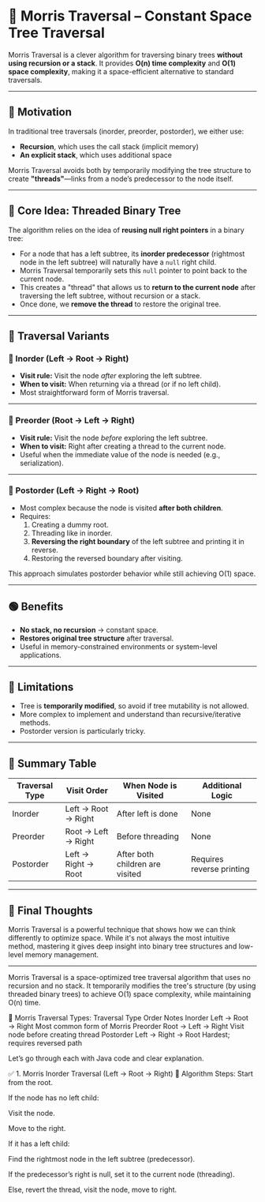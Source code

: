 # 🌳 Morris Traversal – Constant Space Tree Traversal

Morris Traversal is a clever algorithm for traversing binary trees **without using recursion or a stack**. It provides **O(n) time complexity** and **O(1) space complexity**, making it a space-efficient alternative to standard traversals.

---

## 🚀 Motivation

In traditional tree traversals (inorder, preorder, postorder), we either use:
- **Recursion**, which uses the call stack (implicit memory)
- **An explicit stack**, which uses additional space

Morris Traversal avoids both by temporarily modifying the tree structure to create **"threads"**—links from a node’s predecessor to the node itself.

---

## 🧠 Core Idea: Threaded Binary Tree

The algorithm relies on the idea of **reusing null right pointers** in a binary tree:
- For a node that has a left subtree, its **inorder predecessor** (rightmost node in the left subtree) will naturally have a `null` right child.
- Morris Traversal temporarily sets this `null` pointer to point back to the current node.
- This creates a "thread" that allows us to **return to the current node** after traversing the left subtree, without recursion or a stack.
- Once done, we **remove the thread** to restore the original tree.

---

## 📘 Traversal Variants

### 🔹 Inorder (Left → Root → Right)

- **Visit rule:** Visit the node *after* exploring the left subtree.
- **When to visit:** When returning via a thread (or if no left child).
- Most straightforward form of Morris traversal.

---

### 🔹 Preorder (Root → Left → Right)

- **Visit rule:** Visit the node *before* exploring the left subtree.
- **When to visit:** Right after creating a thread to the current node.
- Useful when the immediate value of the node is needed (e.g., serialization).

---

### 🔹 Postorder (Left → Right → Root)

- Most complex because the node is visited **after both children**.
- Requires:
  1. Creating a dummy root.
  2. Threading like in inorder.
  3. **Reversing the right boundary** of the left subtree and printing it in reverse.
  4. Restoring the reversed boundary after visiting.

This approach simulates postorder behavior while still achieving O(1) space.

---

## 🟢 Benefits

- **No stack, no recursion** → constant space.
- **Restores original tree structure** after traversal.
- Useful in memory-constrained environments or system-level applications.

---

## 🔴 Limitations

- Tree is **temporarily modified**, so avoid if tree mutability is not allowed.
- More complex to implement and understand than recursive/iterative methods.
- Postorder version is particularly tricky.

---

## 🧾 Summary Table

| Traversal Type | Visit Order        | When Node is Visited           | Additional Logic |
|----------------|--------------------|--------------------------------|------------------|
| Inorder        | Left → Root → Right| After left is done             | None             |
| Preorder       | Root → Left → Right| Before threading               | None             |
| Postorder      | Left → Right → Root| After both children are visited| Requires reverse printing |

---

## 💬 Final Thoughts

Morris Traversal is a powerful technique that shows how we can think differently to optimize space. While it's not always the most intuitive method, mastering it gives deep insight into binary tree structures and low-level memory management.

---




Morris Traversal is a space-optimized tree traversal algorithm that uses no recursion and no stack. It temporarily modifies the tree's structure (by using threaded binary trees) to achieve O(1) space complexity, while maintaining O(n) time.

🌳 Morris Traversal Types:
Traversal Type	Order	Notes
Inorder	Left → Root → Right	Most common form of Morris
Preorder	Root → Left → Right	Visit node before creating thread
Postorder	Left → Right → Root	Hardest; requires reversed path

Let’s go through each with Java code and clear explanation.

✅ 1. Morris Inorder Traversal (Left → Root → Right)
🔸 Algorithm Steps:
Start from the root.

If the node has no left child:

Visit the node.

Move to the right.

If it has a left child:

Find the rightmost node in the left subtree (predecessor).

If the predecessor’s right is null, set it to the current node (threading).

Else, revert the thread, visit the node, move to right.
